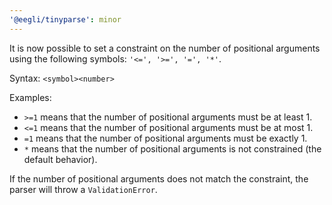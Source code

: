 ```yaml
---
'@eegli/tinyparse': minor
---
```


It is now possible to set a constraint on the number of positional arguments using the following symbols: `'<=', '>=', '=', '*'`.

Syntax: `<symbol><number>`

Examples:

- `>=1` means that the number of positional arguments must be at least 1.
- `<=1` means that the number of positional arguments must be at most 1.
- `=1` means that the number of positional arguments must be exactly 1.
- `*` means that the number of positional arguments is not constrained (the default behavior).

If the number of positional arguments does not match the constraint, the parser will throw a `ValidationError`.
